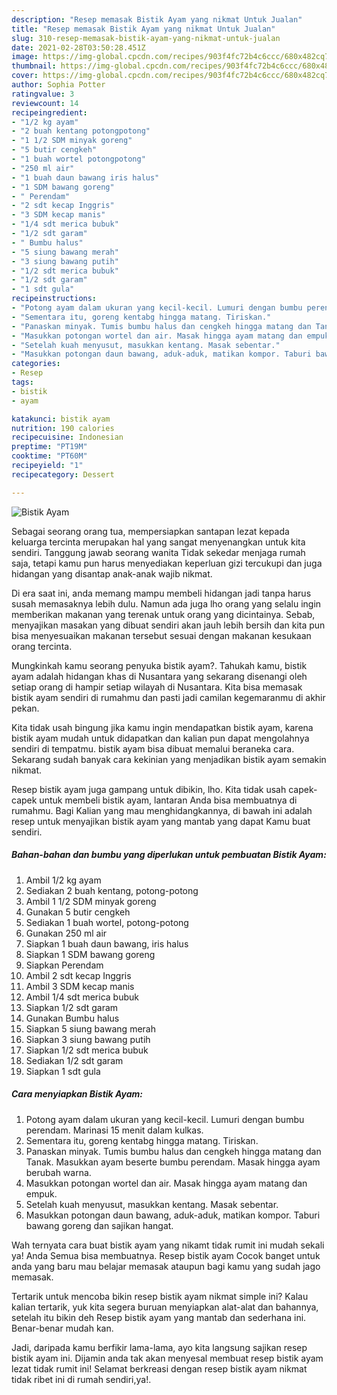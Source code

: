 ```yaml
---
description: "Resep memasak Bistik Ayam yang nikmat Untuk Jualan"
title: "Resep memasak Bistik Ayam yang nikmat Untuk Jualan"
slug: 310-resep-memasak-bistik-ayam-yang-nikmat-untuk-jualan
date: 2021-02-28T03:50:28.451Z
image: https://img-global.cpcdn.com/recipes/903f4fc72b4c6ccc/680x482cq70/bistik-ayam-foto-resep-utama.jpg
thumbnail: https://img-global.cpcdn.com/recipes/903f4fc72b4c6ccc/680x482cq70/bistik-ayam-foto-resep-utama.jpg
cover: https://img-global.cpcdn.com/recipes/903f4fc72b4c6ccc/680x482cq70/bistik-ayam-foto-resep-utama.jpg
author: Sophia Potter
ratingvalue: 3
reviewcount: 14
recipeingredient:
- "1/2 kg ayam"
- "2 buah kentang potongpotong"
- "1 1/2 SDM minyak goreng"
- "5 butir cengkeh"
- "1 buah wortel potongpotong"
- "250 ml air"
- "1 buah daun bawang iris halus"
- "1 SDM bawang goreng"
- " Perendam"
- "2 sdt kecap Inggris"
- "3 SDM kecap manis"
- "1/4 sdt merica bubuk"
- "1/2 sdt garam"
- " Bumbu halus"
- "5 siung bawang merah"
- "3 siung bawang putih"
- "1/2 sdt merica bubuk"
- "1/2 sdt garam"
- "1 sdt gula"
recipeinstructions:
- "Potong ayam dalam ukuran yang kecil-kecil. Lumuri dengan bumbu perendam. Marinasi 15 menit dalam kulkas."
- "Sementara itu, goreng kentabg hingga matang. Tiriskan."
- "Panaskan minyak. Tumis bumbu halus dan cengkeh hingga matang dan Tanak. Masukkan ayam beserte bumbu perendam. Masak hingga ayam berubah warna."
- "Masukkan potongan wortel dan air. Masak hingga ayam matang dan empuk."
- "Setelah kuah menyusut, masukkan kentang. Masak sebentar."
- "Masukkan potongan daun bawang, aduk-aduk, matikan kompor. Taburi bawang goreng dan sajikan hangat."
categories:
- Resep
tags:
- bistik
- ayam

katakunci: bistik ayam 
nutrition: 190 calories
recipecuisine: Indonesian
preptime: "PT19M"
cooktime: "PT60M"
recipeyield: "1"
recipecategory: Dessert

---
```



![Bistik Ayam](https://img-global.cpcdn.com/recipes/903f4fc72b4c6ccc/680x482cq70/bistik-ayam-foto-resep-utama.jpg)

Sebagai seorang orang tua, mempersiapkan santapan lezat kepada keluarga tercinta merupakan hal yang sangat menyenangkan untuk kita sendiri. Tanggung jawab seorang  wanita Tidak sekedar menjaga rumah saja, tetapi kamu pun harus menyediakan keperluan gizi tercukupi dan juga hidangan yang disantap anak-anak wajib nikmat.

Di era  saat ini, anda memang mampu membeli hidangan jadi tanpa harus susah memasaknya lebih dulu. Namun ada juga lho orang yang selalu ingin memberikan makanan yang terenak untuk orang yang dicintainya. Sebab, menyajikan masakan yang dibuat sendiri akan jauh lebih bersih dan kita pun bisa menyesuaikan makanan tersebut sesuai dengan makanan kesukaan orang tercinta. 



Mungkinkah kamu seorang penyuka bistik ayam?. Tahukah kamu, bistik ayam adalah hidangan khas di Nusantara yang sekarang disenangi oleh setiap orang di hampir setiap wilayah di Nusantara. Kita bisa memasak bistik ayam sendiri di rumahmu dan pasti jadi camilan kegemaranmu di akhir pekan.

Kita tidak usah bingung jika kamu ingin mendapatkan bistik ayam, karena bistik ayam mudah untuk didapatkan dan kalian pun dapat mengolahnya sendiri di tempatmu. bistik ayam bisa dibuat memalui beraneka cara. Sekarang sudah banyak cara kekinian yang menjadikan bistik ayam semakin nikmat.

Resep bistik ayam juga gampang untuk dibikin, lho. Kita tidak usah capek-capek untuk membeli bistik ayam, lantaran Anda bisa membuatnya di rumahmu. Bagi Kalian yang mau menghidangkannya, di bawah ini adalah resep untuk menyajikan bistik ayam yang mantab yang dapat Kamu buat sendiri.

<!--inarticleads1-->

##### Bahan-bahan dan bumbu yang diperlukan untuk pembuatan Bistik Ayam:

1. Ambil 1/2 kg ayam
1. Sediakan 2 buah kentang, potong-potong
1. Ambil 1 1/2 SDM minyak goreng
1. Gunakan 5 butir cengkeh
1. Sediakan 1 buah wortel, potong-potong
1. Gunakan 250 ml air
1. Siapkan 1 buah daun bawang, iris halus
1. Siapkan 1 SDM bawang goreng
1. Siapkan  Perendam
1. Ambil 2 sdt kecap Inggris
1. Ambil 3 SDM kecap manis
1. Ambil 1/4 sdt merica bubuk
1. Siapkan 1/2 sdt garam
1. Gunakan  Bumbu halus
1. Siapkan 5 siung bawang merah
1. Siapkan 3 siung bawang putih
1. Siapkan 1/2 sdt merica bubuk
1. Sediakan 1/2 sdt garam
1. Siapkan 1 sdt gula




<!--inarticleads2-->

##### Cara menyiapkan Bistik Ayam:

1. Potong ayam dalam ukuran yang kecil-kecil. Lumuri dengan bumbu perendam. Marinasi 15 menit dalam kulkas.
1. Sementara itu, goreng kentabg hingga matang. Tiriskan.
1. Panaskan minyak. Tumis bumbu halus dan cengkeh hingga matang dan Tanak. Masukkan ayam beserte bumbu perendam. Masak hingga ayam berubah warna.
1. Masukkan potongan wortel dan air. Masak hingga ayam matang dan empuk.
1. Setelah kuah menyusut, masukkan kentang. Masak sebentar.
1. Masukkan potongan daun bawang, aduk-aduk, matikan kompor. Taburi bawang goreng dan sajikan hangat.




Wah ternyata cara buat bistik ayam yang nikamt tidak rumit ini mudah sekali ya! Anda Semua bisa membuatnya. Resep bistik ayam Cocok banget untuk anda yang baru mau belajar memasak ataupun bagi kamu yang sudah jago memasak.

Tertarik untuk mencoba bikin resep bistik ayam nikmat simple ini? Kalau kalian tertarik, yuk kita segera buruan menyiapkan alat-alat dan bahannya, setelah itu bikin deh Resep bistik ayam yang mantab dan sederhana ini. Benar-benar mudah kan. 

Jadi, daripada kamu berfikir lama-lama, ayo kita langsung sajikan resep bistik ayam ini. Dijamin anda tak akan menyesal membuat resep bistik ayam lezat tidak rumit ini! Selamat berkreasi dengan resep bistik ayam nikmat tidak ribet ini di rumah sendiri,ya!.

